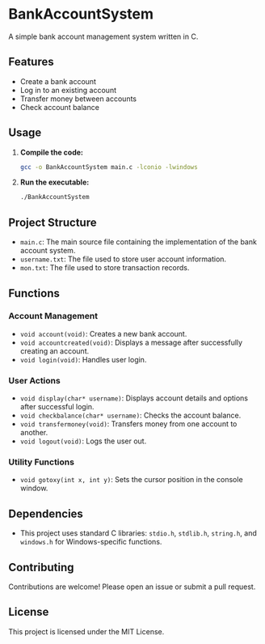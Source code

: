 # BankAccountSystem

A simple bank account management system written in C.

## Features

- Create a bank account
- Log in to an existing account
- Transfer money between accounts
- Check account balance

## Usage

1. **Compile the code:**

    ```sh
    gcc -o BankAccountSystem main.c -lconio -lwindows
    ```

2. **Run the executable:**

    ```sh
    ./BankAccountSystem
    ```

## Project Structure

- `main.c`: The main source file containing the implementation of the bank account system.
- `username.txt`: The file used to store user account information.
- `mon.txt`: The file used to store transaction records.

## Functions

### Account Management

- `void account(void)`: Creates a new bank account.
- `void accountcreated(void)`: Displays a message after successfully creating an account.
- `void login(void)`: Handles user login.

### User Actions

- `void display(char* username)`: Displays account details and options after successful login.
- `void checkbalance(char* username)`: Checks the account balance.
- `void transfermoney(void)`: Transfers money from one account to another.
- `void logout(void)`: Logs the user out.

### Utility Functions

- `void gotoxy(int x, int y)`: Sets the cursor position in the console window.

## Dependencies

- This project uses standard C libraries: `stdio.h`, `stdlib.h`, `string.h`, and `windows.h` for Windows-specific functions.

## Contributing

Contributions are welcome! Please open an issue or submit a pull request.

## License

This project is licensed under the MIT License.
